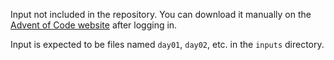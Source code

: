 Input not included in the repository. You can download it manually on the [Advent of Code website](https://adventofcode.com/2024) after logging in.

Input is expected to be files named `day01`, `day02`, etc. in the `inputs` directory.